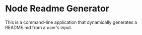 # Node Readme Generator
This is a command-line application that dynamically generates a README.md from a user's input.
